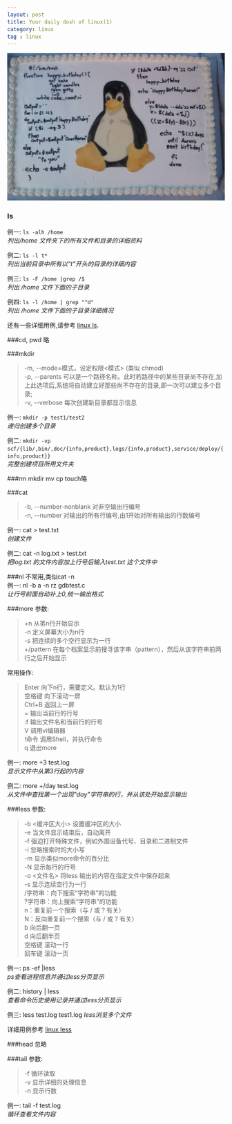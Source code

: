 ```yaml
---
layout: post
title: Your daily dosh of linux(1)
category: linux
tag : linux
---
```

<img src="/img/in-post/linux.jpg">

### ls
例一: `ls -alh /home`  
*列出/home 文件夹下的所有文件和目录的详细资料*  


例二: `ls -l t*`  
*列出当前目录中所有以“t”开头的目录的详细内容*  


例三: `ls -F /home |grep /$`  
*列出 /home 文件下面的子目录*  

例四: `ls -l /home | grep "^d"`  
*列出 /home 文件下面的子目录详细情况*  

还有一些详细用例,请参考 [linux ls](http://www.cnblogs.com/peida/archive/2012/10/23/2734829.html). 


###cd, pwd 略

###mkdir
>-m, --mode=模式，设定权限<模式> (类似 chmod)  
>-p, --parents  可以是一个路径名称。此时若路径中的某些目录尚不存在,加上此选项后,系统将自动建立好那些尚不存在的目录,即一次可以建立多个目录;  
>-v, --verbose  每次创建新目录都显示信息


例一: `mkdir -p test1/test2`  
*递归创建多个目录*  

例二: `mkdir -vp scf/{lib/,bin/,doc/{info,product},logs/{info,product},service/deploy/{info,product}}`  
*完整创建项目所用文件夹*  

###rm mkdir mv cp touch略

###cat
>-b, --number-nonblank    对非空输出行编号  
>-n, --number     对输出的所有行编号,由1开始对所有输出的行数编号

例一: cat > test.txt  
*创建文件*  


例二: cat -n log.txt > test.txt  
*把log.txt 的文件内容加上行号后输入test.txt 这个文件中* 

###nl
不常用,类似cat -n  
例一:  nl -b a -n rz gdbtest.c  
*让行号前面自动补上0,统一输出格式*   

###more
参数:  
>+n      从笫n行开始显示  
>-n       定义屏幕大小为n行  
>-s       把连续的多个空行显示为一行  
>+/pattern 在每个档案显示前搜寻该字串（pattern），然后从该字符串前两行之后开始显示  

常用操作:  
>Enter    向下n行，需要定义。默认为1行  
>空格键  向下滚动一屏  
>Ctrl+B  返回上一屏  
>=       输出当前行的行号  
>:f     输出文件名和当前行的行号  
>V      调用vi编辑器  
>!命令   调用Shell，并执行命令   
>q       退出more  

例一: more +3 test.log  
*显示文件中从第3行起的内容*  

例二: more +/day test.log  
*从文件中查找第一个出现"day"字符串的行，并从该处开始显示输出*  

###less
参数:  
>-b <缓冲区大小> 设置缓冲区的大小  
>-e  当文件显示结束后，自动离开  
>-f  强迫打开特殊文件，例如外围设备代号、目录和二进制文件  
> -i  忽略搜索时的大小写  
> -m  显示类似more命令的百分比  
> -N  显示每行的行号	
> -o <文件名> 将less 输出的内容在指定文件中保存起来  
> -s  显示连续空行为一行  	  
> /字符串：向下搜索“字符串”的功能  
> ?字符串：向上搜索“字符串”的功能  
> n：重复前一个搜索（与 / 或 ? 有关）	  
> N：反向重复前一个搜索（与 / 或 ? 有关）  
> b  向后翻一页  
> d  向后翻半页  
> 空格键 滚动一行  
> 回车键 滚动一页  

例一: ps -ef |less  
*ps查看进程信息并通过less分页显示*  

例二: history | less	
*查看命令历史使用记录并通过less分页显示*	

例三: less test.log test1.log	
*less浏览多个文件*  
 
详细用例参考 [linux less](http://www.cnblogs.com/peida/archive/2012/11/05/2754477.html)  

###head 忽略

###tail
参数:  
>-f 循环读取  
>-v 显示详细的处理信息		
>-n 显示行数	

例一: tail -f test.log	
*循环查看文件内容*  





